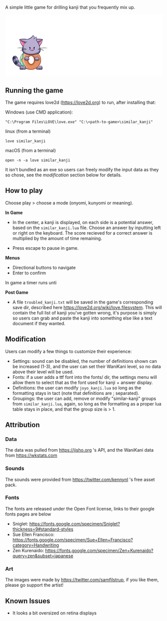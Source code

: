 A simple little game for drilling kanji that you frequently mix up.

![](./similar_kanji/data/start/start_0.png)

## Running the game

The game requires love2d (https://love2d.org) to run, after installing that:

Windows (use CMD application):
```
"C:\Program Files\LOVE\love.exe" "C:\<path-to-game>\similar_kanji"
```

linux (from a terminal)
```
love similar_kanji
```

macOS (from a terminal)
```
open -n -a love similar_kanji
```

It isn't bundled as an exe so users can freely modify the input data as they so chose, see the
_modification_ section below for details.

## How to play

Choose play > choose a mode (onyomi, kunyomi or meaning).

**In Game** 
- In the center, a kanji is displayed, on each side is a potential answer,
based on the `similar_kanji.lua` file. Choose an answer by inputting left or
right on the keyboard. The score recieved for a correct answer is multiplied
by the amount of time remaining. 

- Press escape to pause in game.

**Menus**

- Directional buttons to navigate
- Enter to confirm

In game a timer runs unti

**Post Game**

- A file `troubled_kanji.txt` will be saved in the game's corresponding save dir, described here
https://love2d.org/wiki/love.filesystem. This will contain the full list of kanji you've gotten wrong, 
it's purpose is simply so users can grab and paste the kanji into something else like a text document
if they wanted.

## Modification

Users can modify a few things to customize their experience:

- Settings: sound can be disabled, the number of definitions shown can be increased (1-3), and the user can set their WaniKani level, so no data above their level will be used.
- Fonts: if a user adds a ttf font into the fonts/ dir, the settings menu will
allow them to select that as the font used for kanji + answer display.
- Definitions: the user can modify `joyo_kanji.lua` so long as the formatting stays in tact (note 
that definitions are ; separated).
- Groupings: the user can add, remove or modify "similar-kanji" groups from `similar_kanji.lua`, again, so long as the formatting as a proper lua table stays in place, and that the group size is > 1.

## Attribution

### Data

The data was pulled from https://jisho.org 's API, and the WaniKani data from https://wkstats.com

### Sounds

The sounds were provided from https://twitter.com/kennynl 's free asset pack.

### Fonts

The fonts are released under the Open Font license, links to their google fonts pages are below

- Sniglet: https://fonts.google.com/specimen/Sniglet?thickness=9#standard-styles
- Sue Ellen Francisco: https://fonts.google.com/specimen/Sue+Ellen+Francisco?category=Handwriting
- Zen Kurenaido: https://fonts.google.com/specimen/Zen+Kurenaido?query=zen&subset=japanese

### Art

The images were made by https://twitter.com/samfilstrup, if you like them, please go support the artist!

## Known Issues

- It looks a bit oversized on retina displays
